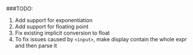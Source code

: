 ###TODO:
1. Add support for exponentiation
2. Add support for floating point
3. Fix existing implicit conversion to float
4. To fix issues caused by `<input>`, make display contain the whole expr and then parse it
